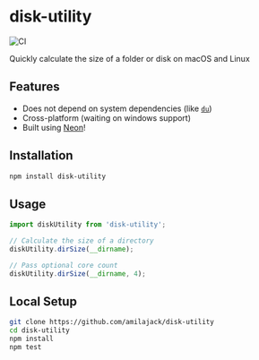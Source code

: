 # disk-utility

![CI](https://github.com/amilajack/node-disk-utility/workflows/CI/badge.svg)

Quickly calculate the size of a folder or disk on macOS and Linux

## Features

* Does not depend on system dependencies (like [`du`](https://en.wikipedia.org/wiki/Du_(Unix)))
* Cross-platform (waiting on windows support)
* Built using [Neon](https://github.com/neon-bindings/neon)!

## Installation

```bash
npm install disk-utility
```

## Usage

```js
import diskUtility from 'disk-utility';

// Calculate the size of a directory
diskUtility.dirSize(__dirname);

// Pass optional core count
diskUtility.dirSize(__dirname, 4);
```

## Local Setup

```bash
git clone https://github.com/amilajack/disk-utility
cd disk-utility
npm install
npm test
```
